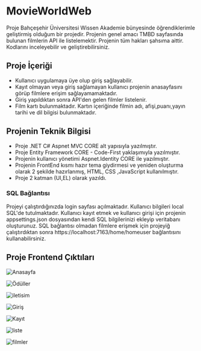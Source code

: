 # MovieWorldWeb
Proje Bahçeşehir Üniversitesi Wissen Akademie bünyesinde öğrendiklerimle geliştirmiş olduğum bir projedir. Projenin genel amacı TMBD sayfasında bulunan filmlerin API ile listelemektir.
Projenin tüm hakları şahsıma aittir. Kodlarını inceleyebilir ve geliştirebilirsiniz.
## Proje İçeriği
- Kullanıcı uygulamaya üye olup giriş sağlayabilir.
- Kayıt olmayan veya giriş sağlamayan kullanıcı projenin anasayfasını görüp filmlere erişim sağlayamamaktadır.
- Giriş yapıldıktan sonra API'den gelen filmler listelenir.
- Film kartı bulunmaktadır. Kartın içeriğinde filmin adı, afişi,puanı,yayın tarihi ve dil bilgisi bulunmaktadır.

## Projenin Teknik Bilgisi
* Proje .NET C# Aspnet MVC CORE alt yapısıyla yazılmıştır.
* Proje Entity Framework CORE - Code-First yaklaşımıyla yazılmıştır.
* Projenin kullanıcı yönetimi Aspnet.Identity CORE ile yazılmıştır.
* Projenin FrontEnd kısmı hazır tema giydirmesi ve yeniden oluşturma olarak 2 şekilde hazırlanmış, HTML, CSS ,JavaScript kullanılmıştır.
* Proje 2 katman (UI,EL) olarak yazıldı.
  
### SQL Bağlantısı
Projeyi çalıştırdığınızda login sayfası açılmaktadır. Kullanıcı bilgileri local SQL'de tutulmaktadır. Kullanıcı kayıt etmek ve kullanıcı girişi için projenin appsettings.json dosyasından kendi SQL bilgilerinizi ekleyip veritabanı oluşturunuz.
SQL bağlantısı olmadan filmlere erişmek için projeyiğ çalıştırdıktan sonra https://localhost:7163/home/homeuser bağlantısını kullanabilirsiniz.

## Proje Frontend Çıktıları

![Anasayfa](https://github.com/EdanurKlnc/MovieWorldWeb/assets/77683001/590c3380-9b8c-42fb-83c4-602ce6ff0aa8)

![Ödüller](https://github.com/EdanurKlnc/MovieWorldWeb/assets/77683001/3d576e6b-588c-4642-9637-691682d84421)

![iletisim](https://github.com/EdanurKlnc/MovieWorldWeb/assets/77683001/b81b1715-e265-4043-bedf-1e1894ac4a5f)

![Giriş](https://github.com/EdanurKlnc/MovieWorldWeb/assets/77683001/cb3f6798-cdbc-48fe-b95f-16cbe8b994a5)

![Kayıt](https://github.com/EdanurKlnc/MovieWorldWeb/assets/77683001/61ee763a-d44e-4bc5-971c-5d2101d64c95)

![liste](https://github.com/EdanurKlnc/MovieWorldWeb/assets/77683001/8470a49a-e8f4-4792-8c35-a3c411051a85)

![filmler](https://github.com/EdanurKlnc/MovieWorldWeb/assets/77683001/1363f976-a0b4-4c6a-a092-5348a5412a4f)


